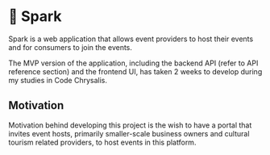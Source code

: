 # 🗻 Spark

Spark is a web application that allows event providers to host their events and for consumers to join the events. 

The MVP version of the application, including the backend API (refer to API reference section) and the frontend UI, has taken 2 weeks to develop during my studies in Code Chrysalis.

## Motivation

Motivation behind developing this project is the wish to have a portal that invites event hosts, primarily smaller-scale business owners and cultural tourism related providers, to host events in this platform.
